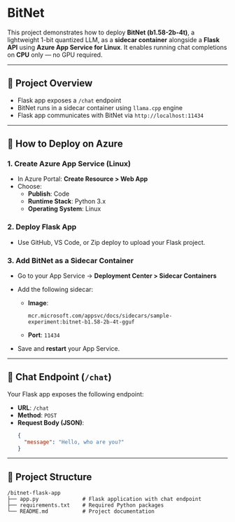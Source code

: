 # BitNet 

This project demonstrates how to deploy **BitNet (b1.58-2b-4t)**, a lightweight 1-bit quantized LLM, as a **sidecar container** alongside a **Flask API** using **Azure App Service for Linux**. It enables running chat completions on **CPU** only — no GPU required.

---

## 🚀 Project Overview

- Flask app exposes a `/chat` endpoint
- BitNet runs in a sidecar container using `llama.cpp` engine
- Flask app communicates with BitNet via `http://localhost:11434`

---



## 🔧 How to Deploy on Azure

### 1. Create Azure App Service (Linux)
- In Azure Portal: **Create Resource > Web App**
- Choose:
  - **Publish**: Code
  - **Runtime Stack**: Python 3.x
  - **Operating System**: Linux

### 2. Deploy Flask App
- Use GitHub, VS Code, or Zip deploy to upload your Flask project.

### 3. Add BitNet as a Sidecar Container
- Go to your App Service → **Deployment Center > Sidecar Containers**
- Add the following sidecar:

  - **Image**:  
    ```
    mcr.microsoft.com/appsvc/docs/sidecars/sample-experiment:bitnet-b1.58-2b-4t-gguf
    ```
  - **Port**: `11434`

- Save and **restart** your App Service.

---

## 🧠 Chat Endpoint (`/chat`)

Your Flask app exposes the following endpoint:

- **URL**: `/chat`
- **Method**: `POST`
- **Request Body (JSON)**:
  ```json
  {
    "message": "Hello, who are you?"
  }
  
---

## 📁 Project Structure


```plaintext
/bitnet-flask-app
├── app.py              # Flask application with chat endpoint
├── requirements.txt    # Required Python packages
└── README.md           # Project documentation
